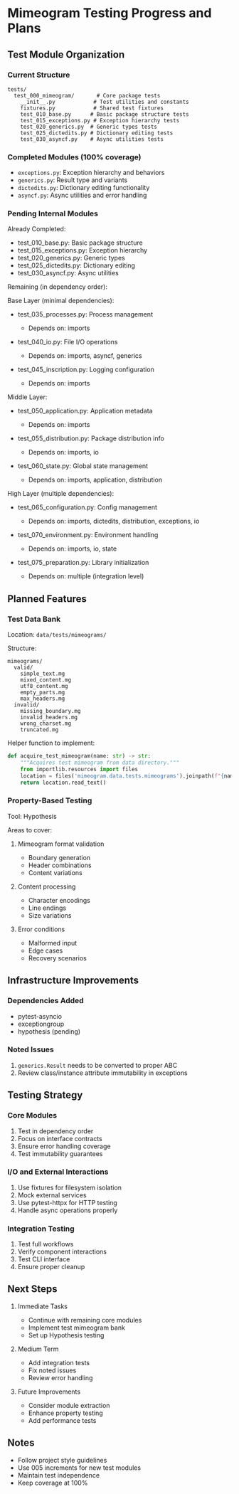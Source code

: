 # Mimeogram Testing Progress and Plans

## Test Module Organization

### Current Structure
```
tests/
  test_000_mimeogram/       # Core package tests
    __init__.py            # Test utilities and constants
    fixtures.py            # Shared test fixtures
    test_010_base.py      # Basic package structure tests
    test_015_exceptions.py # Exception hierarchy tests
    test_020_generics.py  # Generic types tests
    test_025_dictedits.py # Dictionary editing tests
    test_030_asyncf.py    # Async utilities tests
```

### Completed Modules (100% coverage)
- `exceptions.py`: Exception hierarchy and behaviors
- `generics.py`: Result type and variants
- `dictedits.py`: Dictionary editing functionality
- `asyncf.py`: Async utilities and error handling

### Pending Internal Modules

Already Completed:
- test_010_base.py: Basic package structure
- test_015_exceptions.py: Exception hierarchy
- test_020_generics.py: Generic types
- test_025_dictedits.py: Dictionary editing
- test_030_asyncf.py: Async utilities

Remaining (in dependency order):

Base Layer (minimal dependencies):
- test_035_processes.py: Process management
  - Depends on: imports

- test_040_io.py: File I/O operations
  - Depends on: imports, asyncf, generics

- test_045_inscription.py: Logging configuration
  - Depends on: imports

Middle Layer:
- test_050_application.py: Application metadata
  - Depends on: imports

- test_055_distribution.py: Package distribution info
  - Depends on: imports, io

- test_060_state.py: Global state management
  - Depends on: imports, application, distribution

High Layer (multiple dependencies):
- test_065_configuration.py: Config management
  - Depends on: imports, dictedits, distribution, exceptions, io

- test_070_environment.py: Environment handling
  - Depends on: imports, io, state

- test_075_preparation.py: Library initialization
  - Depends on: multiple (integration level)

## Planned Features

### Test Data Bank
Location: `data/tests/mimeograms/`

Structure:
```
mimeograms/
  valid/
    simple_text.mg
    mixed_content.mg
    utf8_content.mg
    empty_parts.mg
    max_headers.mg
  invalid/
    missing_boundary.mg
    invalid_headers.mg
    wrong_charset.mg
    truncated.mg
```

Helper function to implement:
```python
def acquire_test_mimeogram(name: str) -> str:
    """Acquires test mimeogram from data directory."""
    from importlib.resources import files
    location = files('mimeogram.data.tests.mimeograms').joinpath(f"{name}.mg")
    return location.read_text()
```

### Property-Based Testing
Tool: Hypothesis

Areas to cover:
1. Mimeogram format validation
   - Boundary generation
   - Header combinations
   - Content variations

2. Content processing
   - Character encodings
   - Line endings
   - Size variations

3. Error conditions
   - Malformed input
   - Edge cases
   - Recovery scenarios

## Infrastructure Improvements

### Dependencies Added
- pytest-asyncio
- exceptiongroup
- hypothesis (pending)

### Noted Issues
1. `generics.Result` needs to be converted to proper ABC
2. Review class/instance attribute immutability in exceptions

## Testing Strategy

### Core Modules
1. Test in dependency order
2. Focus on interface contracts
3. Ensure error handling coverage
4. Test immutability guarantees

### I/O and External Interactions
1. Use fixtures for filesystem isolation
2. Mock external services
3. Use pytest-httpx for HTTP testing
4. Handle async operations properly

### Integration Testing
1. Test full workflows
2. Verify component interactions
3. Test CLI interface
4. Ensure proper cleanup

## Next Steps

1. Immediate Tasks
   - Continue with remaining core modules
   - Implement test mimeogram bank
   - Set up Hypothesis testing

2. Medium Term
   - Add integration tests
   - Fix noted issues
   - Review error handling

3. Future Improvements
   - Consider module extraction
   - Enhance property testing
   - Add performance tests

## Notes
- Follow project style guidelines
- Use 005 increments for new test modules
- Maintain test independence
- Keep coverage at 100%
